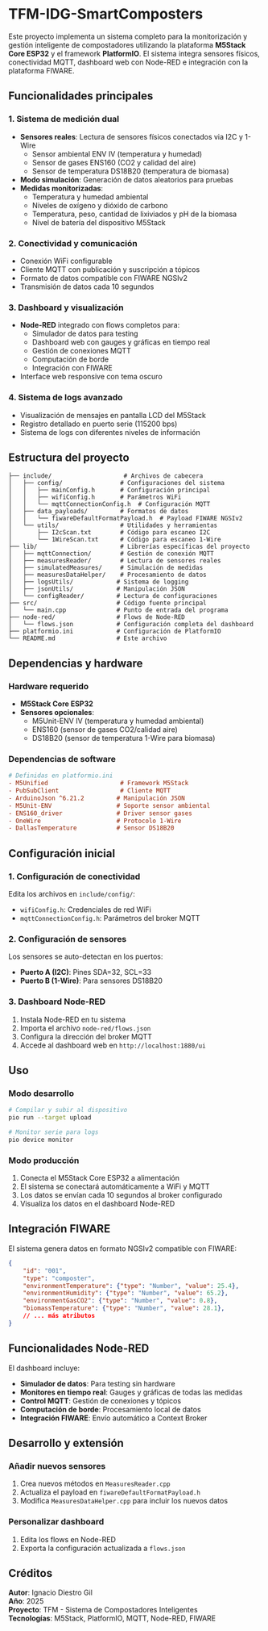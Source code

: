 # TFM-IDG-SmartComposters

Este proyecto implementa un sistema completo para la monitorización y gestión inteligente de compostadores utilizando la plataforma **M5Stack Core ESP32** y el framework **PlatformIO**. El sistema integra sensores físicos, conectividad MQTT, dashboard web con Node-RED e integración con la plataforma FIWARE.

## Funcionalidades principales

### 1. **Sistema de medición dual**
   - **Sensores reales**: Lectura de sensores físicos conectados via I2C y 1-Wire
     - Sensor ambiental ENV IV (temperatura y humedad)
     - Sensor de gases ENS160 (CO2 y calidad del aire)
     - Sensor de temperatura DS18B20 (temperatura de biomasa)
   - **Modo simulación**: Generación de datos aleatorios para pruebas
   - **Medidas monitorizadas**:
     - Temperatura y humedad ambiental
     - Niveles de oxígeno y dióxido de carbono
     - Temperatura, peso, cantidad de lixiviados y pH de la biomasa
     - Nivel de batería del dispositivo M5Stack

### 2. **Conectividad y comunicación**
   - Conexión WiFi configurable
   - Cliente MQTT con publicación y suscripción a tópicos
   - Formato de datos compatible con FIWARE NGSIv2
   - Transmisión de datos cada 10 segundos

### 3. **Dashboard y visualización**
   - **Node-RED** integrado con flows completos para:
     - Simulador de datos para testing
     - Dashboard web con gauges y gráficas en tiempo real
     - Gestión de conexiones MQTT
     - Computación de borde
     - Integración con FIWARE
   - Interface web responsive con tema oscuro

### 4. **Sistema de logs avanzado**
   - Visualización de mensajes en pantalla LCD del M5Stack
   - Registro detallado en puerto serie (115200 bps)
   - Sistema de logs con diferentes niveles de información

## Estructura del proyecto

```
├── include/                    # Archivos de cabecera
│   ├── config/                # Configuraciones del sistema
│   │   ├── mainConfig.h       # Configuración principal
│   │   ├── wifiConfig.h       # Parámetros WiFi
│   │   └── mqttConnectionConfig.h  # Configuración MQTT
│   ├── data_payloads/         # Formatos de datos
│   │   └── fiwareDefaultFormatPayload.h  # Payload FIWARE NGSIv2
│   └── utils/                 # Utilidades y herramientas
│       ├── I2cScan.txt        # Código para escaneo I2C
│       └── 1WireScan.txt      # Código para escaneo 1-Wire
├── lib/                       # Librerías específicas del proyecto
│   ├── mqttConnection/        # Gestión de conexión MQTT
│   ├── measuresReader/        # Lectura de sensores reales
│   ├── simulatedMeasures/     # Simulación de medidas
│   ├── measuresDataHelper/    # Procesamiento de datos
│   ├── logsUtils/            # Sistema de logging
│   ├── jsonUtils/            # Manipulación JSON
│   └── configReader/         # Lectura de configuraciones
├── src/                      # Código fuente principal
│   └── main.cpp              # Punto de entrada del programa
├── node-red/                 # Flows de Node-RED
│   └── flows.json            # Configuración completa del dashboard
├── platformio.ini            # Configuración de PlatformIO
└── README.md                 # Este archivo
```

## Dependencias y hardware

### Hardware requerido
- **M5Stack Core ESP32**
- **Sensores opcionales**:
  - M5Unit-ENV IV (temperatura y humedad ambiental)
  - ENS160 (sensor de gases CO2/calidad aire)
  - DS18B20 (sensor de temperatura 1-Wire para biomasa)

### Dependencias de software
```ini
# Definidas en platformio.ini
- M5Unified                    # Framework M5Stack
- PubSubClient                 # Cliente MQTT
- ArduinoJson ^6.21.2         # Manipulación JSON
- M5Unit-ENV                  # Soporte sensor ambiental
- ENS160_driver               # Driver sensor gases
- OneWire                     # Protocolo 1-Wire
- DallasTemperature           # Sensor DS18B20
```

## Configuración inicial

### 1. Configuración de conectividad
Edita los archivos en `include/config/`:
- `wifiConfig.h`: Credenciales de red WiFi
- `mqttConnectionConfig.h`: Parámetros del broker MQTT

### 2. Configuración de sensores
Los sensores se auto-detectan en los puertos:
- **Puerto A (I2C)**: Pines SDA=32, SCL=33
- **Puerto B (1-Wire)**: Para sensores DS18B20

### 3. Dashboard Node-RED
1. Instala Node-RED en tu sistema
2. Importa el archivo `node-red/flows.json`
3. Configura la dirección del broker MQTT
4. Accede al dashboard web en `http://localhost:1880/ui`

## Uso

### Modo desarrollo
```bash
# Compilar y subir al dispositivo
pio run --target upload

# Monitor serie para logs
pio device monitor
```

### Modo producción
1. Conecta el M5Stack Core ESP32 a alimentación
2. El sistema se conectará automáticamente a WiFi y MQTT
3. Los datos se envían cada 10 segundos al broker configurado
4. Visualiza los datos en el dashboard Node-RED

## Integración FIWARE

El sistema genera datos en formato NGSIv2 compatible con FIWARE:
```json
{
    "id": "001",
    "type": "composter",
    "environmentTemperature": {"type": "Number", "value": 25.4},
    "environmentHumidity": {"type": "Number", "value": 65.2},
    "environmentGasCO2": {"type": "Number", "value": 0.8},
    "biomassTemperature": {"type": "Number", "value": 28.1},
    // ... más atributos
}
```

## Funcionalidades Node-RED

El dashboard incluye:
- **Simulador de datos**: Para testing sin hardware
- **Monitores en tiempo real**: Gauges y gráficas de todas las medidas
- **Control MQTT**: Gestión de conexiones y tópicos
- **Computación de borde**: Procesamiento local de datos
- **Integración FIWARE**: Envío automático a Context Broker

## Desarrollo y extensión

### Añadir nuevos sensores
1. Crea nuevos métodos en `MeasuresReader.cpp`
2. Actualiza el payload en `fiwareDefaultFormatPayload.h`
3. Modifica `MeasuresDataHelper.cpp` para incluir los nuevos datos

### Personalizar dashboard
1. Edita los flows en Node-RED
2. Exporta la configuración actualizada a `flows.json`

## Créditos

**Autor**: Ignacio Diestro Gil  
**Año**: 2025  
**Proyecto**: TFM - Sistema de Compostadores Inteligentes  
**Tecnologías**: M5Stack, PlatformIO, MQTT, Node-RED, FIWARE